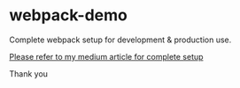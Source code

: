 # webpack-demo
 Complete webpack setup for development & production use.

[Please refer to my medium article for complete setup](https://ideas.byteridge.com/webpack-bundle-your-frontend-apps/)

Thank you
